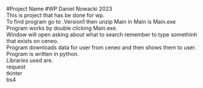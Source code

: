 #Project Name
#WP Daniel Nowacki 2023<br>
This is project that has be done for wp.<br>
To find program go to .Version1 then unzip Main in Main is Main.exe
Program works by double clicking Main.exe.<br>
Window will open asking about what to search remember to type somethinh that exists on ceneo.<br>
Program downloads data for user from ceneo and then shows them to user.<br>
Program is written in python.<br>
Libraries used are.<br>
request<br>
tkinter<br>
bs4<br>
